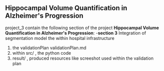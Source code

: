 ## Hippocampal Volume Quantification in Alzheimer's Progression ##
project_3 contain the following section of the project  **Hippocampal Volume Quantification in Alzheimer's Progression**:
-**section 3** Integration of segmentation model  the within hospital infrastructure
1. the validationPlan validationPlan.md
1. within src/ , the python code
2. result/ ,  produced resources like screeshot used within the validation plan
